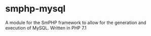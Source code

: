 # smphp-mysql
A module for the SmPHP framework to allow for the generation and execution of MySQL. Written in PHP 7.1
